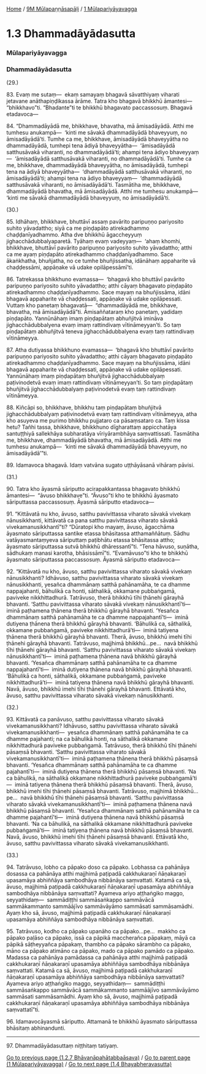 
[Home](/) / [9M Mūlapaṇṇāsapāḷi](../../9M.md) / [1 Mūlapariyāyavagga](../1.md)

# 1.3 Dhammadāyādasutta

### Mūlapariyāyavagga

### Dhammadāyādasutta

(29.)

83\. Evaṃ me sutaṃ—  ekaṃ samayaṃ bhagavā sāvatthiyaṃ viharati jetavane anāthapiṇḍikassa ārāme. Tatra kho bhagavā bhikkhū āmantesi—  “bhikkhavo”ti. “Bhadante”ti te bhikkhū bhagavato paccassosuṃ. Bhagavā etadavoca—

84\. “Dhammadāyādā me, bhikkhave, bhavatha, mā āmisadāyādā. Atthi me tumhesu anukampā—  ‘kinti me sāvakā dhammadāyādā bhaveyyuṃ, no āmisadāyādā’ti. Tumhe ca me, bhikkhave, āmisadāyādā bhaveyyātha no dhammadāyādā, tumhepi tena ādiyā bhaveyyātha—  ‘āmisadāyādā satthusāvakā viharanti, no dhammadāyādā’ti; ahampi tena ādiyo bhaveyyaṃ—  ‘āmisadāyādā satthusāvakā viharanti, no dhammadāyādā’ti. Tumhe ca me, bhikkhave, dhammadāyādā bhaveyyātha, no āmisadāyādā, tumhepi tena na ādiyā bhaveyyātha—  ‘dhammadāyādā satthusāvakā viharanti, no āmisadāyādā’ti; ahampi tena na ādiyo bhaveyyaṃ—  ‘dhammadāyādā satthusāvakā viharanti, no āmisadāyādā’ti. Tasmātiha me, bhikkhave, dhammadāyādā bhavatha, mā āmisadāyādā. Atthi me tumhesu anukampā—  ‘kinti me sāvakā dhammadāyādā bhaveyyuṃ, no āmisadāyādā’ti.

(30.)

85\. Idhāhaṃ, bhikkhave, bhuttāvī assaṃ pavārito paripuṇṇo pariyosito suhito yāvadattho; siyā ca me piṇḍapāto atirekadhammo chaḍḍanīyadhammo. Atha dve bhikkhū āgaccheyyuṃ jighacchādubbalyaparetā. Tyāhaṃ evaṃ vadeyyaṃ—  ‘ahaṃ khomhi, bhikkhave, bhuttāvī pavārito paripuṇṇo pariyosito suhito yāvadattho; atthi ca me ayaṃ piṇḍapāto atirekadhammo chaḍḍanīyadhammo. Sace ākaṅkhatha, bhuñjatha, no ce tumhe bhuñjissatha, idānāhaṃ appaharite vā chaḍḍessāmi, appāṇake vā udake opilāpessāmī’ti.

86\. Tatrekassa bhikkhuno evamassa—  ‘bhagavā kho bhuttāvī pavārito paripuṇṇo pariyosito suhito yāvadattho; atthi cāyaṃ bhagavato piṇḍapāto atirekadhammo chaḍḍanīyadhammo. Sace mayaṃ na bhuñjissāma, idāni bhagavā appaharite vā chaḍḍessati, appāṇake vā udake opilāpessati. Vuttaṃ kho panetaṃ bhagavatā—  “dhammadāyādā me, bhikkhave, bhavatha, mā āmisadāyādā”ti. Āmisaññataraṃ kho panetaṃ, yadidaṃ piṇḍapāto. Yannūnāhaṃ imaṃ piṇḍapātaṃ abhuñjitvā imināva jighacchādubbalyena evaṃ imaṃ rattindivaṃ vītināmeyyan’ti. So taṃ piṇḍapātaṃ abhuñjitvā teneva jighacchādubbalyena evaṃ taṃ rattindivaṃ vītināmeyya.

87\. Atha dutiyassa bhikkhuno evamassa—  ‘bhagavā kho bhuttāvī pavārito paripuṇṇo pariyosito suhito yāvadattho; atthi cāyaṃ bhagavato piṇḍapāto atirekadhammo chaḍḍanīyadhammo. Sace mayaṃ na bhuñjissāma, idāni bhagavā appaharite vā chaḍḍessati, appāṇake vā udake opilāpessati. Yannūnāhaṃ imaṃ piṇḍapātaṃ bhuñjitvā jighacchādubbalyaṃ paṭivinodetvā evaṃ imaṃ rattindivaṃ vītināmeyyan’ti. So taṃ piṇḍapātaṃ bhuñjitvā jighacchādubbalyaṃ paṭivinodetvā evaṃ taṃ rattindivaṃ vītināmeyya.

88\. Kiñcāpi so, bhikkhave, bhikkhu taṃ piṇḍapātaṃ bhuñjitvā jighacchādubbalyaṃ paṭivinodetvā evaṃ taṃ rattindivaṃ vītināmeyya, atha kho asuyeva me purimo bhikkhu pujjataro ca pāsaṃsataro ca. Taṃ kissa hetu? Tañhi tassa, bhikkhave, bhikkhuno dīgharattaṃ appicchatāya santuṭṭhiyā sallekhāya subharatāya vīriyārambhāya saṃvattissati. Tasmātiha me, bhikkhave, dhammadāyādā bhavatha, mā āmisadāyādā. Atthi me tumhesu anukampā—  ‘kinti me sāvakā dhammadāyādā bhaveyyuṃ, no āmisadāyādā’”ti.

89\. Idamavoca bhagavā. Idaṃ vatvāna sugato uṭṭhāyāsanā vihāraṃ pāvisi.

(31.)

90\. Tatra kho āyasmā sāriputto acirapakkantassa bhagavato bhikkhū āmantesi—  “āvuso bhikkhave”ti. “Āvuso”ti kho te bhikkhū āyasmato sāriputtassa paccassosuṃ. Āyasmā sāriputto etadavoca—

91\. “Kittāvatā nu kho, āvuso, satthu pavivittassa viharato sāvakā vivekaṃ nānusikkhanti, kittāvatā ca pana satthu pavivittassa viharato sāvakā vivekamanusikkhantī”ti? “Dūratopi kho mayaṃ, āvuso, āgacchāma āyasmato sāriputtassa santike etassa bhāsitassa atthamaññātuṃ. Sādhu vatāyasmantaṃyeva sāriputtaṃ paṭibhātu etassa bhāsitassa attho; āyasmato sāriputtassa sutvā bhikkhū dhāressantī”ti. “Tena hāvuso, suṇātha, sādhukaṃ manasi karotha, bhāsissāmī”ti. “Evamāvuso”ti kho te bhikkhū āyasmato sāriputtassa paccassosuṃ. Āyasmā sāriputto etadavoca—

92\. “Kittāvatā nu kho, āvuso, satthu pavivittassa viharato sāvakā vivekaṃ nānusikkhanti? Idhāvuso, satthu pavivittassa viharato sāvakā vivekaṃ nānusikkhanti, yesañca dhammānaṃ satthā pahānamāha, te ca dhamme nappajahanti, bāhulikā ca honti, sāthalikā, okkamane pubbaṅgamā, paviveke nikkhittadhurā. Tatrāvuso, therā bhikkhū tīhi ṭhānehi gārayhā bhavanti. ‘Satthu pavivittassa viharato sāvakā vivekaṃ nānusikkhantī’ti—  iminā paṭhamena ṭhānena therā bhikkhū gārayhā bhavanti. ‘Yesañca dhammānaṃ satthā pahānamāha te ca dhamme nappajahantī’ti—  iminā dutiyena ṭhānena therā bhikkhū gārayhā bhavanti. ‘Bāhulikā ca, sāthalikā, okkamane pubbaṅgamā, paviveke nikkhittadhurā’ti—  iminā tatiyena ṭhānena therā bhikkhū gārayhā bhavanti. Therā, āvuso, bhikkhū imehi tīhi ṭhānehi gārayhā bhavanti. Tatrāvuso, majjhimā bhikkhū…pe…  navā bhikkhū tīhi ṭhānehi gārayhā bhavanti. ‘Satthu pavivittassa viharato sāvakā vivekaṃ nānusikkhantī’ti—  iminā paṭhamena ṭhānena navā bhikkhū gārayhā bhavanti. ‘Yesañca dhammānaṃ satthā pahānamāha te ca dhamme nappajahantī’ti—  iminā dutiyena ṭhānena navā bhikkhū gārayhā bhavanti. ‘Bāhulikā ca honti, sāthalikā, okkamane pubbaṅgamā, paviveke nikkhittadhurā’ti—  iminā tatiyena ṭhānena navā bhikkhū gārayhā bhavanti. Navā, āvuso, bhikkhū imehi tīhi ṭhānehi gārayhā bhavanti. Ettāvatā kho, āvuso, satthu pavivittassa viharato sāvakā vivekaṃ nānusikkhanti.

(32.)

93\. Kittāvatā ca panāvuso, satthu pavivittassa viharato sāvakā vivekamanusikkhanti? Idhāvuso, satthu pavivittassa viharato sāvakā vivekamanusikkhanti—  yesañca dhammānaṃ satthā pahānamāha te ca dhamme pajahanti; na ca bāhulikā honti, na sāthalikā okkamane nikkhittadhurā paviveke pubbaṅgamā. Tatrāvuso, therā bhikkhū tīhi ṭhānehi pāsaṃsā bhavanti. ‘Satthu pavivittassa viharato sāvakā vivekamanusikkhantī’ti—  iminā paṭhamena ṭhānena therā bhikkhū pāsaṃsā bhavanti. ‘Yesañca dhammānaṃ satthā pahānamāha te ca dhamme pajahantī’ti—  iminā dutiyena ṭhānena therā bhikkhū pāsaṃsā bhavanti. ‘Na ca bāhulikā, na sāthalikā okkamane nikkhittadhurā paviveke pubbaṅgamā’ti—  iminā tatiyena ṭhānena therā bhikkhū pāsaṃsā bhavanti. Therā, āvuso, bhikkhū imehi tīhi ṭhānehi pāsaṃsā bhavanti. Tatrāvuso, majjhimā bhikkhū…pe…  navā bhikkhū tīhi ṭhānehi pāsaṃsā bhavanti. ‘Satthu pavivittassa viharato sāvakā vivekamanusikkhantī’ti—  iminā paṭhamena ṭhānena navā bhikkhū pāsaṃsā bhavanti. ‘Yesañca dhammānaṃ satthā pahānamāha te ca dhamme pajahantī’ti—  iminā dutiyena ṭhānena navā bhikkhū pāsaṃsā bhavanti. ‘Na ca bāhulikā, na sāthalikā okkamane nikkhittadhurā paviveke pubbaṅgamā’ti—  iminā tatiyena ṭhānena navā bhikkhū pāsaṃsā bhavanti. Navā, āvuso, bhikkhū imehi tīhi ṭhānehi pāsaṃsā bhavanti. Ettāvatā kho, āvuso, satthu pavivittassa viharato sāvakā vivekamanusikkhanti.

(33.)

94\. Tatrāvuso, lobho ca pāpako doso ca pāpako. Lobhassa ca pahānāya dosassa ca pahānāya atthi majjhimā paṭipadā cakkhukaraṇī ñāṇakaraṇī upasamāya abhiññāya sambodhāya nibbānāya saṃvattati. Katamā ca sā, āvuso, majjhimā paṭipadā cakkhukaraṇī ñāṇakaraṇī upasamāya abhiññāya sambodhāya nibbānāya saṃvattati? Ayameva ariyo aṭṭhaṅgiko maggo, seyyathidaṃ—  sammādiṭṭhi sammāsaṅkappo sammāvācā sammākammanto sammāājīvo sammāvāyāmo sammāsati sammāsamādhi. Ayaṃ kho sā, āvuso, majjhimā paṭipadā cakkhukaraṇī ñāṇakaraṇī upasamāya abhiññāya sambodhāya nibbānāya saṃvattati.

95\. Tatrāvuso, kodho ca pāpako upanāho ca pāpako…pe…  makkho ca pāpako paḷāso ca pāpako, issā ca pāpikā maccherañca pāpakaṃ, māyā ca pāpikā sāṭheyyañca pāpakaṃ, thambho ca pāpako sārambho ca pāpako, māno ca pāpako atimāno ca pāpako, mado ca pāpako pamādo ca pāpako. Madassa ca pahānāya pamādassa ca pahānāya atthi majjhimā paṭipadā cakkhukaraṇī ñāṇakaraṇī upasamāya abhiññāya sambodhāya nibbānāya saṃvattati. Katamā ca sā, āvuso, majjhimā paṭipadā cakkhukaraṇī ñāṇakaraṇī upasamāya abhiññāya sambodhāya nibbānāya saṃvattati? Ayameva ariyo aṭṭhaṅgiko maggo, seyyathidaṃ—  sammādiṭṭhi sammāsaṅkappo sammāvācā sammākammanto sammāājīvo sammāvāyāmo sammāsati sammāsamādhi. Ayaṃ kho sā, āvuso, majjhimā paṭipadā cakkhukaraṇī ñāṇakaraṇī upasamāya abhiññāya sambodhāya nibbānāya saṃvattatī”ti.

96\. Idamavocāyasmā sāriputto. Attamanā te bhikkhū āyasmato sāriputtassa bhāsitaṃ abhinandunti.

---

97\. Dhammadāyādasuttaṃ niṭṭhitaṃ tatiyaṃ.



[Go to previous page (1.2.7 Bhāvanāpahātabbaāsava)](1.2/1.2.7.md) / [Go to parent page (1 Mūlapariyāyavagga)](../1.md) / [Go to next page (1.4 Bhayabheravasutta)](1.4.md)


